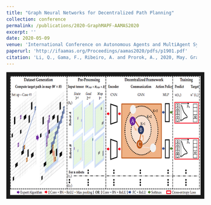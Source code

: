 ```yaml
---
title: "Graph Neural Networks for Decentralized Path Planning"
collection: conference
permalink: /publications/2020-GraphMAPF-AAMAS2020
excerpt: ''
date: 2020-05-09
venue: 'International Conference on Autonomous Agents and MultiAgent Systems (AAMAS)'
paperurl: 'http://ifaamas.org/Proceedings/aamas2020/pdfs/p1901.pdf'
citation: 'Li, Q., Gama, F., Ribeiro, A. and Prorok, A., 2020, May. Graph Neural Networks for Decentralized Path Planning. In Proceedings of the 19th International Conference on Autonomous Agents and MultiAgent Systems (pp. 1901-1903).'
---
```

<a href="https://youtu.be/AGDk2RozpMQ
" target="_blank"><img src="/images/customized/GraphMAPF2020.png" 
alt="IMAGE ALT TEXT HERE" width="560" height="315" border="10" /></a>


